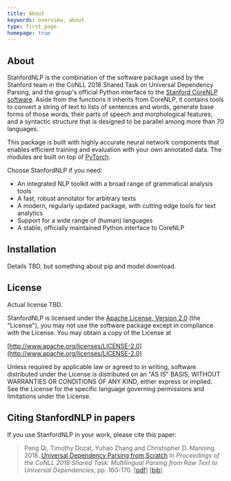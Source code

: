 ```yaml
---
title: About
keywords: overview, about
type: first_page
homepage: true
---
```


## About

StanfordNLP is the combination of the software package used by the Stanford team in the CoNLL 2018 Shared Task on Universal Dependency Parsing, and the group's official Python interface to the [Stanford CoreNLP software](https://stanfordnlp.github.io/CoreNLP). Aside from the functions it inherits from CoreNLP, it contains tools to convert a string of text to lists of sentences and words, generate base forms of those words, their parts of speech and morphological features, and a syntactic structure that is designed to be parallel among more than 70 languages.

This package is built with highly accurate neural network components that enables efficient training and evaluation with your own annotated data. The modules are built on top of [PyTorch](https://pytorch.org/).

Choose StanfordNLP if you need:

* An integrated NLP toolkit with a broad range of grammatical analysis tools
* A fast, robust annotator for arbitrary texts
* A modern, regularly updated package, with cutting edge tools for text analytics
* Support for a wide range of (human) languages
* A stable, officially maintained Python interface to CoreNLP

## Installation

Details TBD, but something about pip and model download.

## License

Actual license TBD.

StanfordNLP is licensed under the [Apache License, Version 2.0](https://www.apache.org/licenses/LICENSE-2.0) (the "License"), you may not use the software package except in compliance with the License.
You may obtain a copy of the License at

[http://www.apache.org/licenses/LICENSE-2.0](http://www.apache.org/licenses/LICENSE-2.0)

Unless required by applicable law or agreed to in writing, software
distributed under the License is distributed on an "AS IS" BASIS,
WITHOUT WARRANTIES OR CONDITIONS OF ANY KIND, either express or implied.
See the License for the specific language governing permissions and
limitations under the License.


## Citing StanfordNLP in papers

If you use StanfordNLP in your work, please cite this paper:

> Peng Qi, Timothy Dozat, Yuhao Zhang and Christopher D. Manning. 2018. [Universal Dependency Parsing from Scratch]() In *Proceedings of the CoNLL 2018 Shared Task: Multilingual Parsing from Raw Text to Universal Dependencies*, pp. 160-170. \[[pdf](http://universaldependencies.org/conll18/proceedings/pdf/K18-2016.pdf)\] \[[bib](http://universaldependencies.org/conll18/proceedings/bib/K18-2016.bib)\]
